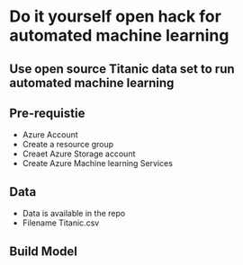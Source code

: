 # Do it yourself open hack for automated machine learning

## Use open source Titanic data set to run automated machine learning

## Pre-requistie

- Azure Account
- Create a resource group
- Creaet Azure Storage account
- Create Azure Machine learning Services

## Data

- Data is available in the repo
- Filename Titanic.csv

## Build Model